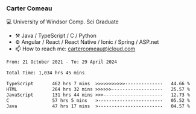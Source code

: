 ### Carter Comeau

💻 University of Windsor Comp. Sci Graduate

- ⚒️ Java / TypeScript / C / Python
- ⚙️ Angular / React / React Native / Ionic / Spring / ASP.net
- 📫 How to reach me: cartercomeau@icloud.com

<!--START_SECTION:waka-->

```txt
From: 21 October 2021 - To: 29 April 2024

Total Time: 1,034 hrs 45 mins

TypeScript       462 hrs 7 mins  >>>>>>>>>>>--------------   44.66 %
HTML             264 hrs 32 mins >>>>>>-------------------   25.57 %
JavaScript       131 hrs 44 mins >>>----------------------   12.73 %
C                57 hrs 5 mins   >------------------------   05.52 %
Java             47 hrs 17 mins  >------------------------   04.57 %
```

<!--END_SECTION:waka-->
